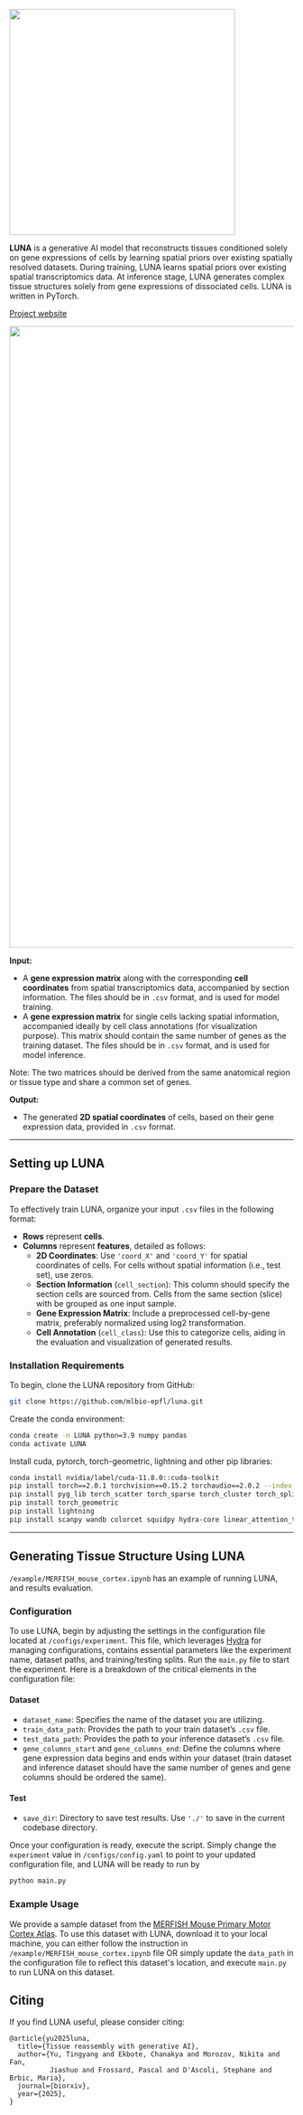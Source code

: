 <p>
<img src="https://github.com/mlbio-epfl/LUNA/blob/main/image/LUNA.png" width="400" align="center">
</p>

**LUNA** is a generative AI model that reconstructs tissues conditioned solely on gene expressions of cells by learning spatial priors over existing spatially resolved datasets. During training, LUNA learns spatial priors over existing spatial transcriptomics data. At inference stage, LUNA generates complex tissue structures solely from gene expressions of dissociated cells. LUNA is written in PyTorch.

[Project website](http://brbiclab.epfl.ch/projects/luna)

<p align="center">
<img src="https://github.com/mlbio-epfl/LUNA/blob/main/image/LUNA_Framework.png" width="1100" align="center">
</p>

**Input:**
- A **gene expression matrix** along with the corresponding **cell coordinates** from spatial transcriptomics data, accompanied by section information. The files should be in `.csv` format, and is used for model training.
- A **gene expression matrix** for single cells lacking spatial information, accompanied ideally by cell class annotations (for visualization purpose). This matrix should contain the same number of genes as the training dataset. The files should be in `.csv` format, and is used for model inference.

Note: The two matrices should be derived from the same anatomical region or tissue type and share a common set of genes. 

**Output:**
- The generated **2D spatial coordinates** of cells, based on their gene expression data, provided in `.csv` format.

---

## Setting up LUNA

### Prepare the Dataset
To effectively train LUNA, organize your input `.csv` files in the following format:
- **Rows** represent **cells**.
- **Columns** represent **features**, detailed as follows:
  - **2D Coordinates**: Use `'coord_X'` and `'coord_Y'` for spatial coordinates of cells. For cells without spatial information (i.e., test set), use zeros.
  - **Section Information** (`cell_section`): This column should specify the section cells are sourced from. Cells from the same section (slice) with be grouped as one input sample. 
  - **Gene Expression Matrix**: Include a preprocessed cell-by-gene matrix, preferably normalized using log2 transformation.
  - **Cell Annotation** (`cell_class`): Use this to categorize cells, aiding in the evaluation and visualization of generated results.

### Installation Requirements

To begin, clone the LUNA repository from GitHub:

```bash
git clone https://github.com/mlbio-epfl/luna.git
```

Create the conda environment:
```bash
conda create -n LUNA python=3.9 numpy pandas
conda activate LUNA
```

Install cuda, pytorch, torch-geometric, lightning and other pip libraries: 
```bash
conda install nvidia/label/cuda-11.8.0::cuda-toolkit
pip install torch==2.0.1 torchvision==0.15.2 torchaudio==2.0.2 --index-url https://download.pytorch.org/whl/cu118
pip install pyg_lib torch_scatter torch_sparse torch_cluster torch_spline_conv -f https://data.pyg.org/whl/torch-2.0.0+cu118.html
pip install torch_geometric
pip install lightning
pip install scanpy wandb colorcet squidpy hydra-core linear_attention_transformer
```
***
## Generating Tissue Structure Using LUNA

`/example/MERFISH_mouse_cortex.ipynb` has an example of running LUNA, and results evaluation.

### Configuration

To use LUNA, begin by adjusting the settings in the configuration file located at `/configs/experiment`. This file, which leverages [Hydra](https://hydra.cc/docs/intro/) for managing configurations, contains essential parameters like the experiment name, dataset paths, and training/testing splits. Run the `main.py` file to start the experiment. Here is a breakdown of the critical elements in the configuration file:

#### Dataset
- `dataset_name`: Specifies the name of the dataset you are utilizing.
- `train_data_path`: Provides the path to your train dataset’s `.csv` file.
- `test_data_path`: Provides the path to your inference dataset’s `.csv` file.
- `gene_columns_start` and `gene_columns_end`: Define the columns where gene expression data begins and ends within your dataset (train dataset and inference dataset should have the same number of genes and gene columns should be ordered the same).

#### Test
- `save_dir`: Directory to save test results. Use `'./'` to save in the current codebase directory.

Once your configuration is ready, execute the script. Simply change the `experiment` value in `/configs/config.yaml` to point to your updated configuration file, and LUNA will be ready to run by

```python
python main.py 
```

### Example Usage

We provide a sample dataset from the [MERFISH Mouse Primary Motor Cortex Atlas](https://drive.google.com/file/d/1YP1s_dERAUh7vXUjMRSvuFJllGBX8tYr/view?usp=drive_link). To use this dataset with LUNA, download it to your local machine, you can either follow the instruction in `/example/MERFISH_mouse_cortex.ipynb` file OR simply update the `data_path` in the configuration file to reflect this dataset's location, and execute `main.py` to run LUNA on this dataset.

## Citing

If you find LUNA useful, please consider citing:

```
@article{yu2025luna,
  title={Tissue reassembly with generative AI},
  author={Yu, Tingyang and Ekbote, Chanakya and Morozov, Nikita and Fan, 
          Jiashuo and Frossard, Pascal and D'Ascoli, Stephane and Brbic, Maria},
  journal={biorxiv},
  year={2025},
}
